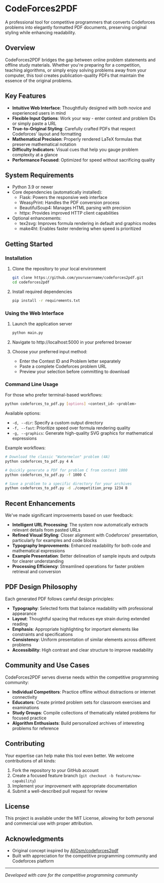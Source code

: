 # CodeForces2PDF

A professional tool for competitive programmers that converts Codeforces problems into elegantly formatted PDF documents, preserving original styling while enhancing readability.

## Overview

CodeForces2PDF bridges the gap between online problem statements and offline study materials. Whether you're preparing for a competition, teaching algorithms, or simply enjoy solving problems away from your computer, this tool creates publication-quality PDFs that maintain the essence of the original problems.

## Key Features

- **Intuitive Web Interface**: Thoughtfully designed with both novice and experienced users in mind
- **Flexible Input Options**: Work your way - enter contest and problem IDs or simply paste a URL
- **True-to-Original Styling**: Carefully crafted PDFs that respect Codeforces' layout and formatting
- **Mathematical Precision**: Properly rendered LaTeX formulas that preserve mathematical notation
- **Difficulty Indicators**: Visual cues that help you gauge problem complexity at a glance
- **Performance Focused**: Optimized for speed without sacrificing quality

## System Requirements

- Python 3.9 or newer
- Core dependencies (automatically installed):
  - Flask: Powers the responsive web interface
  - WeasyPrint: Handles the PDF conversion process
  - BeautifulSoup4: Manages HTML parsing with precision
  - httpx: Provides improved HTTP client capabilities
- Optional enhancements:
  - tex2svg: Improves formula rendering in default and graphics modes
  - make4ht: Enables faster rendering when speed is prioritized

## Getting Started

### Installation

1. Clone the repository to your local environment
   ```bash
   git clone https://github.com/yourusername/codeforces2pdf.git
   cd codeforces2pdf
   ```

2. Install required dependencies
   ```bash
   pip install -r requirements.txt
   ```

### Using the Web Interface

1. Launch the application server
   ```bash
   python main.py
   ```

2. Navigate to http://localhost:5000 in your preferred browser

3. Choose your preferred input method:
   - Enter the Contest ID and Problem letter separately
   - Paste a complete Codeforces problem URL
   - Preview your selection before committing to download

### Command Line Usage

For those who prefer terminal-based workflows:

```bash
python codeforces_to_pdf.py [options] <contest_id> <problem>
```

Available options:
- `-d, --dir`: Specify a custom output directory
- `-f, --fast`: Prioritize speed over formula rendering quality
- `-g, --graphics`: Generate high-quality SVG graphics for mathematical expressions

Example workflows:

```bash
# Download the classic "Watermelon" problem (4A)
python codeforces_to_pdf.py 4 A

# Quickly generate a PDF for problem C from contest 1000
python codeforces_to_pdf.py -f 1000 C

# Save a problem to a specific directory for your archives
python codeforces_to_pdf.py -d ./competition_prep 1234 B
```

## Recent Enhancements

We've made significant improvements based on user feedback:

- **Intelligent URL Processing**: The system now automatically extracts relevant details from pasted URLs
- **Refined Visual Styling**: Closer alignment with Codeforces' presentation, particularly for examples and code blocks
- **Typography Improvements**: Enhanced readability for both code and mathematical expressions
- **Example Presentation**: Better delineation of sample inputs and outputs for clearer understanding
- **Processing Efficiency**: Streamlined operations for faster problem retrieval and conversion

## PDF Design Philosophy

Each generated PDF follows careful design principles:

- **Typography**: Selected fonts that balance readability with professional appearance
- **Layout**: Thoughtful spacing that reduces eye strain during extended reading
- **Emphasis**: Appropriate highlighting for important elements like constraints and specifications
- **Consistency**: Uniform presentation of similar elements across different problems
- **Accessibility**: High contrast and clear structure to improve readability

## Community and Use Cases

CodeForces2PDF serves diverse needs within the competitive programming community:

- **Individual Competitors**: Practice offline without distractions or internet connectivity
- **Educators**: Create printed problem sets for classroom exercises and examinations
- **Study Groups**: Compile collections of thematically related problems for focused practice
- **Algorithm Enthusiasts**: Build personalized archives of interesting problems for reference

## Contributing

Your expertise can help make this tool even better. We welcome contributions of all kinds:

1. Fork the repository to your GitHub account
2. Create a focused feature branch (`git checkout -b feature/new-capability`)
3. Implement your improvement with appropriate documentation
4. Submit a well-described pull request for review

## License

This project is available under the MIT License, allowing for both personal and commercial use with proper attribution.

## Acknowledgments

- Original concept inspired by [AliOsm/codeforces2pdf](https://github.com/AliOsm/codeforces2pdf)
- Built with appreciation for the competitive programming community and Codeforces platform

---

*Developed with care for the competitive programming community*